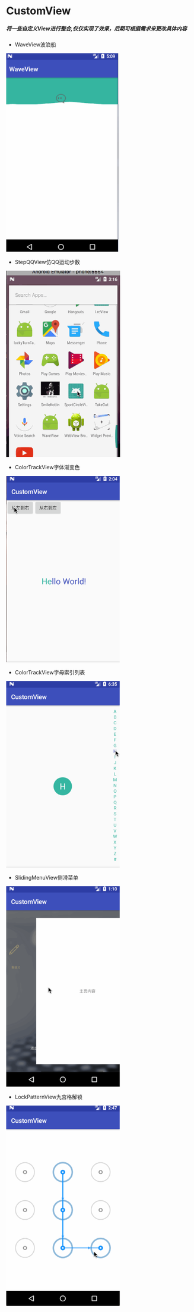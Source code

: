 # CustomView

##### 将一些自定义View进行整合,仅仅实现了效果，后期可根据需求来更改具体内容

- WaveView波浪船
<img src="gif/wave_view.gif">

- StepQQView仿QQ运动步数
<img src="gif/step_qq_view.gif">

- ColorTrackView字体渐变色
<img src="gif/color_track_view.gif">

- ColorTrackView字母索引列表
<img src="gif/letter_side_view.gif">

- SlidingMenuView侧滑菜单
<img src="gif/sliding_menu_view.gif">

- LockPatternView九宫格解锁
<img src="gif/lock_pattern_view.gif">